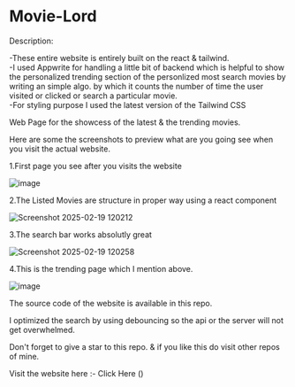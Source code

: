 # Movie-Lord
Description:

-These entire website is entirely built on the react & tailwind.<br>
-I used Appwrite for handling a little bit of backend which is helpful to show the personalized trending section of the personlized most search movies by writing an simple algo. by which it counts the number of time the user visited or clicked or search a particular movie.<br>
-For styling purpose I used the latest version of the Tailwind CSS

Web Page for the showcess of the latest & the trending movies.

Here are some the screenshots to preview what are you going see when you visit the actual website.

1.First page you see after you visits the website

![image](https://github.com/user-attachments/assets/8ec971c8-8635-46c2-9a81-c0b24fb7494f)

2.The Listed Movies are structure in proper way using a react component

![Screenshot 2025-02-19 120212](https://github.com/user-attachments/assets/d5cb4525-26c6-405c-b30a-484ab503b5c3)


3.The search bar works absolutly great

![Screenshot 2025-02-19 120258](https://github.com/user-attachments/assets/a0728f05-f4be-4617-a9bb-6f5c6867c7f9)


4.This is the trending page which I mention above.

![image](https://github.com/user-attachments/assets/e8e4933d-eec1-424e-ac26-1d2dd56afed1)


The source code of the website is available in this repo.

I optimized the search by using debouncing so the api or the server will not get overwhelmed.

Don't forget to give a star to this repo. & if you like this do visit other repos of mine.

Visit the website here :- Click Here ()
